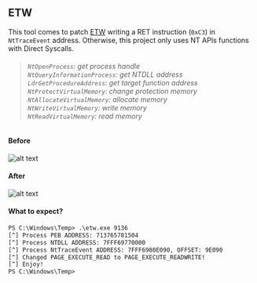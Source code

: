 ## ETW

This tool comes to patch [ETW](https://learn.microsoft.com/pt-br/windows-hardware/drivers/devtest/event-tracing-for-windows--etw-) writing a RET instruction (`0xC3`) in `NtTraceEvent` address. Otherwise, this project only uses NT APIs functions with Direct Syscalls.

> ###### `NtOpenProcess`: get process handle <br> `NtQueryInformationProcess`: get NTDLL address <br> `LdrGetProcedureAddress`: get target function address <br> `NtProtectVirtualMemory`: change protection memory <br> `NtAllocateVirtualMemory`: allocate memory <br> `NtWriteVirtualMemory`: write memory <br> `NtReadVirtualMemory`: read memory


#### Before

![alt text](https://i.imgur.com/GbYnY4k.png)

#### After

![alt text](https://i.imgur.com/2ezpAfd.png)

#### What to expect?

```txt
PS C:\Windows\Temp> .\etw.exe 9136
[^] Process PEB ADDRESS: 713765781504
[^] Process NTDLL ADDRESS: 7FFF69770000
[^] Process NtTraceEvent ADDRESS: 7FFF6980E090, OFFSET: 9E090
[^] Changed PAGE_EXECUTE_READ to PAGE_EXECUTE_READWRITE!
[^] Enjoy!
PS C:\Windows\Temp>
```
